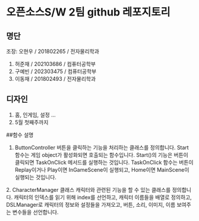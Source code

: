 # 오픈소스S/W 2팀 github 레포지토리

## 명단
조장: 오현우 / 201802265 / 전자물리학과
1. 허준재 / 202103686 / 컴퓨터공학부
2. 구예빈 / 202303475 / 컴퓨터공학부
3. 이동재 / 201802493 / 전자물리학과

## 디자인
1. 홈, 인게임, 설정 ...
2. 5월 첫째주까지

##함수 설명
1. ﻿ButtonController
버튼을 클릭하는 기능을 처리하는 클래스를 정의합니다.
Start 함수는 게임 object가 활성화되면 호출되는 함수입니다. Start()의 기능은 버튼이 클릭되면 TaskOnClick 메서드를 실행하는 것입니다.
TaskOnClick 함수는 버튼이 Replay이거나 Play이면 InGameScene이 실행되고, Home이면 MainScene이 실행되는 것입니다.

﻿2. CharacterManager 클래스
캐릭터와 관련된 기능을 할 수 있는 클래스를 정의합니다.
캐릭터의 인덱스를 읽기 위해 index를 선언하고, 캐릭터 이름들을 배열로 정의하고, DSLManager로 캐릭터의 정보와 설정들을 가져오고, 버튼, 소리, 이미지, 이름 보여주는 변수들을 선언합니다.
